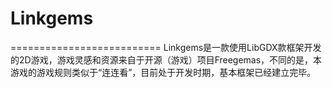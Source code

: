# Linkgems
==========================
Linkgems是一款使用LibGDX款框架开发的2D游戏，游戏灵感和资源来自于开源（游戏）项目Freegemas，不同的是，本游戏的游戏规则类似于“连连看”，目前处于开发时期，基本框架已经建立完毕。 